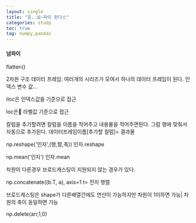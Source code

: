 ```yaml
---
layout: single
title: "음..넘~파이 판다스"
categories: study
toc: true
tag: numpy,pandas
---
```

#### 넘파이
flatten()

2차원 구조
데이터 프레임: 여러개의 시리즈가 모여서 하나의 데이터 프레임이 된다.
인덱스 변수 값...

iloc은 인덱스값을 기준으로 접근

loc은 라벨값 기준으로 접근

칼럼을 추가할려면 칼럼을 이름을 적어주고 내용물을 적어주면된다.
그럼 행에 맞춰서 자동으로 추가된다. 
데이터프레임이름[추가할 컬럼]= 결과물

np.reshape('인자',(행,렬,축))
인자.reshape

np.mean('인자')
인자.mean

차원이 다른경우 브로드캐스팅이 지원되지 않는 경우가 있다.

np.concatenate((b.T, a), axis=1
t= 전치 행렬

브로드캐스팅은 shape가 다른배열간에도 연산이 가능하지만 
차원이 1이하면 가능| 차원의 축이 동일하면 가능

np.delete(arr,1,0)
